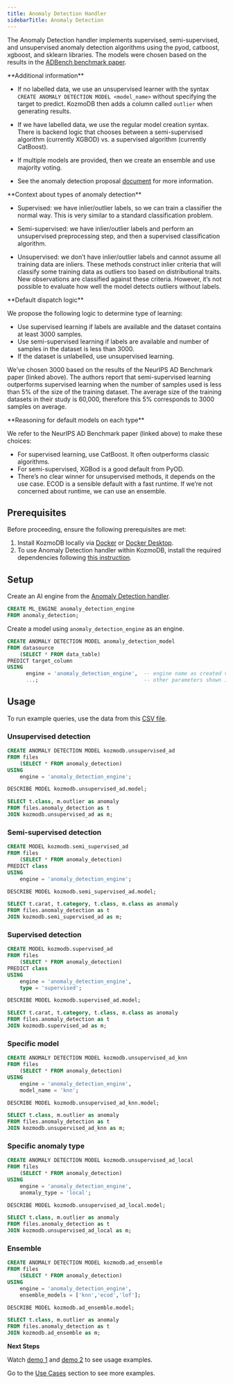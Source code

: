 ```yaml
---
title: Anomaly Detection Handler
sidebarTitle: Anomaly Detection
---
```


The Anomaly Detection handler implements supervised, semi-supervised, and unsupervised anomaly detection algorithms using the pyod, catboost, xgboost, and sklearn libraries. The models were chosen based on the results in the [ADBench benchmark paper](https://proceedings.neurips.cc/paper_files/paper/2022/hash/cf93972b116ca5268827d575f2cc226b-Abstract-Datasets_and_Benchmarks.html).

<Info>
**Additional information**

- If no labelled data, we use an unsupervised learner with the syntax `CREATE ANOMALY DETECTION MODEL <model_name>` without specifying the target to predict. KozmoDB then adds a column called `outlier` when generating results.

- If we have labelled data, we use the regular model creation syntax. There is backend logic that chooses between a semi-supervised algorithm (currently XGBOD) vs. a supervised algorithm (currently CatBoost).

- If multiple models are provided, then we create an ensemble and use majority voting.

- See the anomaly detection proposal [document](https://docs.google.com/document/d/1Yd7ARZVg_67xlcY-JR2kuO7mak9Ia2YER1Jk0EdpEa0/edit#heading=h.mo4wxsae6t1d) for more information.

</Info>

<Info>
**Context about types of anomaly detection**

- Supervised: we have inlier/outlier labels, so we can train a classifier the normal way. This is very similar to a standard classification problem.

- Semi-supervised: we have inlier/outlier labels and perform an unsupervised preprocessing step, and then a supervised classification algorithm.

- Unsupervised: we don’t have inlier/outlier labels and cannot assume all training data are inliers. These methods construct inlier criteria that will classify some training data as outliers too based on distributional traits. New observations are classified against these criteria. However, it’s not possible to evaluate how well the model detects outliers without labels.

</Info>

<Info>
**Default dispatch logic**

We propose the following logic to determine type of learning:
- Use supervised learning if labels are available and the dataset contains at least 3000 samples.
- Use semi-supervised learning if labels are available and number of samples in the dataset is less than 3000.
- If the dataset is unlabelled, use unsupervised learning.

We’ve chosen 3000 based on the results of the NeurIPS AD Benchmark paper (linked above). The authors report that semi-supervised learning outperforms supervised learning when the number of samples used is less than 5% of the size of the training dataset. The average size of the training datasets in their study is 60,000, therefore this 5% corresponds to 3000 samples on average.

</Info>

<Info>
**Reasoning for default models on each type**

We refer to the NeurIPS AD Benchmark paper (linked above) to make these choices:
- For supervised learning, use CatBoost. It often outperforms classic algorithms.
- For semi-supervised, XGBod is a good default from PyOD.
- There’s no clear winner for unsupervised methods, it depends on the use case. ECOD is a sensible default with a fast runtime. If we’re not concerned about runtime, we can use an ensemble.

</Info>

## Prerequisites

Before proceeding, ensure the following prerequisites are met:

1. Install KozmoDB locally via [Docker](https://docs.kozmodb.com/setup/self-hosted/docker) or [Docker Desktop](https://docs.kozmodb.com/setup/self-hosted/docker-desktop).
2. To use Anomaly Detection handler within KozmoDB, install the required dependencies following [this instruction](https://docs.kozmodb.com/setup/self-hosted/docker#install-dependencies).

## Setup

Create an AI engine from the [Anomaly Detection handler](https://github.com/digitranslab/kozmodb/tree/staging/kozmodb/integrations/handlers/anomaly_detection_handler).

```sql
CREATE ML_ENGINE anomaly_detection_engine
FROM anomaly_detection;
```

Create a model using `anomaly_detection_engine` as an engine.

```sql
CREATE ANOMALY DETECTION MODEL anomaly_detection_model
FROM datasource
    (SELECT * FROM data_table)
PREDICT target_column
USING
      engine = 'anomaly_detection_engine',  -- engine name as created via CREATE ML_ENGINE
      ...;                                  -- other parameters shown in usage examples below
```

## Usage

To run example queries, use the data from this [CSV file](https://raw.githubusercontent.com/kozmodb/kozmodb/staging/tests/unit/ml_handlers/data/anomaly_detection.csv).

### Unsupervised detection

```sql
CREATE ANOMALY DETECTION MODEL kozmodb.unsupervised_ad
FROM files
    (SELECT * FROM anomaly_detection)
USING 
    engine = 'anomaly_detection_engine';

DESCRIBE MODEL kozmodb.unsupervised_ad.model;

SELECT t.class, m.outlier as anomaly
FROM files.anomaly_detection as t
JOIN kozmodb.unsupervised_ad as m;
```

### Semi-supervised detection

```sql
CREATE MODEL kozmodb.semi_supervised_ad
FROM files
    (SELECT * FROM anomaly_detection)
PREDICT class
USING
    engine = 'anomaly_detection_engine';

DESCRIBE MODEL kozmodb.semi_supervised_ad.model;

SELECT t.carat, t.category, t.class, m.class as anomaly
FROM files.anomaly_detection as t
JOIN kozmodb.semi_supervised_ad as m;
```

### Supervised detection

```sql
CREATE MODEL kozmodb.supervised_ad
FROM files
    (SELECT * FROM anomaly_detection)
PREDICT class
USING
    engine = 'anomaly_detection_engine',
    type = 'supervised';

DESCRIBE MODEL kozmodb.supervised_ad.model;

SELECT t.carat, t.category, t.class, m.class as anomaly
FROM files.anomaly_detection as t
JOIN kozmodb.supervised_ad as m;
```

### Specific model

```sql
CREATE ANOMALY DETECTION MODEL kozmodb.unsupervised_ad_knn
FROM files
    (SELECT * FROM anomaly_detection)
USING 
    engine = 'anomaly_detection_engine',
    model_name = 'knn';

DESCRIBE MODEL kozmodb.unsupervised_ad_knn.model;

SELECT t.class, m.outlier as anomaly
FROM files.anomaly_detection as t
JOIN kozmodb.unsupervised_ad_knn as m;
```

### Specific anomaly type

```sql
CREATE ANOMALY DETECTION MODEL kozmodb.unsupervised_ad_local
FROM files
    (SELECT * FROM anomaly_detection)
USING 
    engine = 'anomaly_detection_engine',
    anomaly_type = 'local';

DESCRIBE MODEL kozmodb.unsupervised_ad_local.model;

SELECT t.class, m.outlier as anomaly
FROM files.anomaly_detection as t
JOIN kozmodb.unsupervised_ad_local as m;
```

### Ensemble

```sql
CREATE ANOMALY DETECTION MODEL kozmodb.ad_ensemble
FROM files
    (SELECT * FROM anomaly_detection)
USING 
    engine = 'anomaly_detection_engine',
    ensemble_models = ['knn','ecod','lof'];

DESCRIBE MODEL kozmodb.ad_ensemble.model;

SELECT t.class, m.outlier as anomaly
FROM files.anomaly_detection as t
JOIN kozmodb.ad_ensemble as m;
```

<Tip>

**Next Steps**

Watch [demo 1](https://www.loom.com/share/0996e5faa3f7415bacd51a6e8e161d5e?sid=9bacd29a-975b-4a94-b081-de2255b93607) and [demo 2](https://www.loom.com/share/c22335d83cb04ac281e2ef080792f2dd) to see usage examples.

Go to the [Use Cases](https://docs.kozmodb.com/use-cases/overview) section to see more examples.
</Tip>
